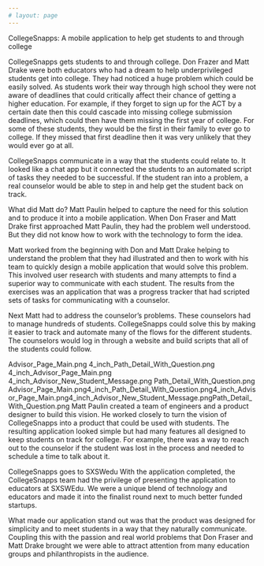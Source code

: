 ```yaml
---
# layout: page
---
```

CollegeSnapps: A mobile application to help get students to and through college

CollegeSnapps gets students to and through college.
Don Frazer and Matt Drake were both educators who had a dream to help underprivileged students get into college. They had noticed a huge problem which could be easily solved. As students work their way through high school they were not aware of deadlines that could critically affect their chance of getting a higher education.  For example, if they forget to sign up for the ACT by a certain date then this could cascade into missing college submission deadlines, which could then have them missing the first year of college. For some of these students, they would be the first in their family to ever go to college. If they missed that first deadline then it was very unlikely that they would ever go at all.

CollegeSnapps communicate in a way that the students could relate to. It looked like a chat app but it connected the students to an automated script of tasks they needed to be successful. If the student ran into a problem, a real counselor would be able to step in and help get the student back on track.

What did Matt do?
Matt Paulin helped to capture the need for this solution and to produce it into a mobile application. When Don Fraser and Matt Drake first approached Matt Paulin, they had the problem well understood. But they did not know how to work with the technology to form the idea.

Matt worked from the beginning with Don and Matt Drake helping to understand the problem that they had illustrated and then to work with his team to quickly design a mobile application that would solve this problem. This involved user research with students and many attempts to find a superior way to communicate with each student. The results from the exercises was an application that was a progress tracker that had scripted sets of tasks for communicating with a counselor.

Next Matt had to address the counselor’s problems. These counselors had to manage hundreds of students. CollegeSnapps could solve this by making it easier to track and automate many of the flows for the different students. The counselors would log in through a website and build scripts that all of the students could follow.

Advisor_Page_Main.png
4_inch_Path_Detail_With_Question.png
4_inch_Advisor_Page_Main.png
4_inch_Advisor_New_Student_Message.png
Path_Detail_With_Question.png
Advisor_Page_Main.png4_inch_Path_Detail_With_Question.png4_inch_Advisor_Page_Main.png4_inch_Advisor_New_Student_Message.pngPath_Detail_With_Question.png
Matt Paulin created a team of engineers and a product designer to build this vision. He worked closely to turn the vision of CollegeSnapps into a product that could be used with students. The resulting application looked simple but had many features all designed to keep students on track for college. For example, there was a way to reach out to the counselor if the student was lost in the process and needed to schedule a time to talk about it.

CollegeSnapps goes to SXSWedu
With the application completed, the CollegeSnapps team had the privilege of presenting the application to educators at SXSWEdu. We were a unique blend of technology and educators and made it into the finalist round next to much better funded startups.

What made our application stand out was that the product was designed for simplicity and to meet students in a way that they naturally communicate. Coupling this with the passion and real world problems that Don Fraser and Matt Drake brought we were able to attract attention from many education groups and philanthropists in the audience.
